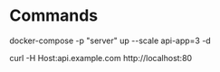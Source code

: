# Commands

docker-compose -p "server" up --scale api-app=3 -d

curl -H Host:api.example.com http://localhost:80